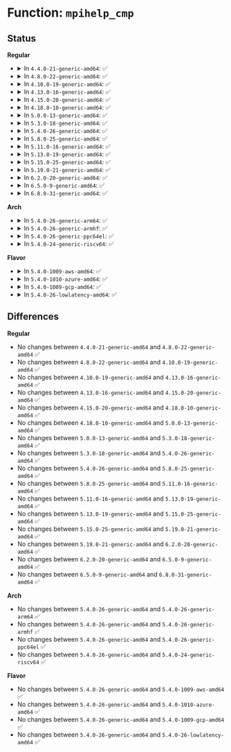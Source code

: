# Function: <code>mpihelp_cmp</code>

## Status
<b>Regular</b>
<ul>
<li>
<details>
<summary>In <code>4.4.0-21-generic-amd64</code>: ✅</summary>

```c
int mpihelp_cmp(mpi_ptr_t op1_ptr, mpi_ptr_t op2_ptr, mpi_size_t size)
```

```json
{
  "name": "mpihelp_cmp",
  "collision_type": "Unique Global",
  "inline_type": "No",
  "funcs": [
    {
      "addr": 18446744071583135008,
      "name": "mpihelp_cmp",
      "external": true,
      "loc": "lib/mpi/mpih-cmp.c:38",
      "file": "lib/mpi/mpih-cmp.c",
      "inline": "seen, unknown",
      "caller_inline": [],
      "caller_func": [
        "lib/mpi/mpi-cmp.c:mpi_cmp",
        "lib/mpi/mpih-div.c:mpihelp_divrem",
        "lib/mpi/mpih-mul.c:mul_n",
        "lib/mpi/mpih-mul.c:mul_n",
        "lib/mpi/mpih-mul.c:mpih_sqr_n"
      ]
    }
  ],
  "symbols": [
    {
      "addr": 18446744071583135008,
      "name": "mpihelp_cmp",
      "section": ".text",
      "bind": "STB_GLOBAL",
      "size": 52
    }
  ]
}
```
</details>
</li>
<li>
<details>
<summary>In <code>4.8.0-22-generic-amd64</code>: ✅</summary>

```c
int mpihelp_cmp(mpi_ptr_t op1_ptr, mpi_ptr_t op2_ptr, mpi_size_t size)
```

```json
{
  "name": "mpihelp_cmp",
  "collision_type": "Unique Global",
  "inline_type": "No",
  "funcs": [
    {
      "addr": 18446744071583428800,
      "name": "mpihelp_cmp",
      "external": true,
      "loc": "lib/mpi/mpih-cmp.c:38",
      "file": "lib/mpi/mpih-cmp.c",
      "inline": "seen, unknown",
      "caller_inline": [],
      "caller_func": [
        "lib/mpi/mpi-cmp.c:mpi_cmp",
        "lib/mpi/mpih-div.c:mpihelp_divrem",
        "lib/mpi/mpih-mul.c:mpih_sqr_n",
        "lib/mpi/mpih-mul.c:mul_n",
        "lib/mpi/mpih-mul.c:mul_n"
      ]
    }
  ],
  "symbols": [
    {
      "addr": 18446744071583428800,
      "name": "mpihelp_cmp",
      "section": ".text",
      "bind": "STB_GLOBAL",
      "size": 55
    }
  ]
}
```
</details>
</li>
<li>
<details>
<summary>In <code>4.10.0-19-generic-amd64</code>: ✅</summary>

```c
int mpihelp_cmp(mpi_ptr_t op1_ptr, mpi_ptr_t op2_ptr, mpi_size_t size)
```

```json
{
  "name": "mpihelp_cmp",
  "collision_type": "Unique Global",
  "inline_type": "No",
  "funcs": [
    {
      "addr": 18446744071583554448,
      "name": "mpihelp_cmp",
      "external": true,
      "loc": "lib/mpi/mpih-cmp.c:38",
      "file": "lib/mpi/mpih-cmp.c",
      "inline": "seen, unknown",
      "caller_inline": [],
      "caller_func": [
        "lib/mpi/mpi-cmp.c:mpi_cmp",
        "lib/mpi/mpih-div.c:mpihelp_divrem",
        "lib/mpi/mpih-mul.c:mpih_sqr_n",
        "lib/mpi/mpih-mul.c:mul_n",
        "lib/mpi/mpih-mul.c:mul_n"
      ]
    }
  ],
  "symbols": [
    {
      "addr": 18446744071583554448,
      "name": "mpihelp_cmp",
      "section": ".text",
      "bind": "STB_GLOBAL",
      "size": 55
    }
  ]
}
```
</details>
</li>
<li>
<details>
<summary>In <code>4.13.0-16-generic-amd64</code>: ✅</summary>

```c
int mpihelp_cmp(mpi_ptr_t op1_ptr, mpi_ptr_t op2_ptr, mpi_size_t size)
```

```json
{
  "name": "mpihelp_cmp",
  "collision_type": "Unique Global",
  "inline_type": "No",
  "funcs": [
    {
      "addr": 18446744071583592048,
      "name": "mpihelp_cmp",
      "external": true,
      "loc": "lib/mpi/mpih-cmp.c:38",
      "file": "lib/mpi/mpih-cmp.c",
      "inline": "seen, unknown",
      "caller_inline": [],
      "caller_func": [
        "lib/mpi/mpi-cmp.c:mpi_cmp",
        "lib/mpi/mpih-div.c:mpihelp_divrem",
        "lib/mpi/mpih-mul.c:mpih_sqr_n",
        "lib/mpi/mpih-mul.c:mul_n",
        "lib/mpi/mpih-mul.c:mul_n"
      ]
    }
  ],
  "symbols": [
    {
      "addr": 18446744071583592048,
      "name": "mpihelp_cmp",
      "section": ".text",
      "bind": "STB_GLOBAL",
      "size": 99
    }
  ]
}
```
</details>
</li>
<li>
<details>
<summary>In <code>4.15.0-20-generic-amd64</code>: ✅</summary>

```c
int mpihelp_cmp(mpi_ptr_t op1_ptr, mpi_ptr_t op2_ptr, mpi_size_t size)
```

```json
{
  "name": "mpihelp_cmp",
  "collision_type": "Unique Global",
  "inline_type": "No",
  "funcs": [
    {
      "addr": 18446744071583838192,
      "name": "mpihelp_cmp",
      "external": true,
      "loc": "lib/mpi/mpih-cmp.c:38",
      "file": "lib/mpi/mpih-cmp.c",
      "inline": "seen, unknown",
      "caller_inline": [],
      "caller_func": [
        "lib/mpi/mpi-cmp.c:mpi_cmp",
        "lib/mpi/mpih-div.c:mpihelp_divrem",
        "lib/mpi/mpih-mul.c:mpih_sqr_n",
        "lib/mpi/mpih-mul.c:mul_n",
        "lib/mpi/mpih-mul.c:mul_n"
      ]
    }
  ],
  "symbols": [
    {
      "addr": 18446744071583838192,
      "name": "mpihelp_cmp",
      "section": ".text",
      "bind": "STB_GLOBAL",
      "size": 99
    }
  ]
}
```
</details>
</li>
<li>
<details>
<summary>In <code>4.18.0-10-generic-amd64</code>: ✅</summary>

```c
int mpihelp_cmp(mpi_ptr_t op1_ptr, mpi_ptr_t op2_ptr, mpi_size_t size)
```

```json
{
  "name": "mpihelp_cmp",
  "collision_type": "Unique Global",
  "inline_type": "No",
  "funcs": [
    {
      "addr": 18446744071584038784,
      "name": "mpihelp_cmp",
      "external": true,
      "loc": "lib/mpi/mpih-cmp.c:38",
      "file": "lib/mpi/mpih-cmp.c",
      "inline": "seen, unknown",
      "caller_inline": [],
      "caller_func": [
        "lib/mpi/mpi-cmp.c:mpi_cmp",
        "lib/mpi/mpih-div.c:mpihelp_divrem",
        "lib/mpi/mpih-mul.c:mpih_sqr_n",
        "lib/mpi/mpih-mul.c:mul_n",
        "lib/mpi/mpih-mul.c:mul_n"
      ]
    }
  ],
  "symbols": [
    {
      "addr": 18446744071584038784,
      "name": "mpihelp_cmp",
      "section": ".text",
      "bind": "STB_GLOBAL",
      "size": 89
    }
  ]
}
```
</details>
</li>
<li>
<details>
<summary>In <code>5.0.0-13-generic-amd64</code>: ✅</summary>

```c
int mpihelp_cmp(mpi_ptr_t op1_ptr, mpi_ptr_t op2_ptr, mpi_size_t size)
```

```json
{
  "name": "mpihelp_cmp",
  "collision_type": "Unique Global",
  "inline_type": "No",
  "funcs": [
    {
      "addr": 18446744071584121568,
      "name": "mpihelp_cmp",
      "external": true,
      "loc": "lib/mpi/mpih-cmp.c:38",
      "file": "lib/mpi/mpih-cmp.c",
      "inline": "seen, unknown",
      "caller_inline": [],
      "caller_func": [
        "lib/mpi/mpi-cmp.c:mpi_cmp",
        "lib/mpi/mpih-div.c:mpihelp_divrem",
        "lib/mpi/mpih-mul.c:mpih_sqr_n",
        "lib/mpi/mpih-mul.c:mul_n",
        "lib/mpi/mpih-mul.c:mul_n"
      ]
    }
  ],
  "symbols": [
    {
      "addr": 18446744071584121568,
      "name": "mpihelp_cmp",
      "section": ".text",
      "bind": "STB_GLOBAL",
      "size": 89
    }
  ]
}
```
</details>
</li>
<li>
<details>
<summary>In <code>5.3.0-18-generic-amd64</code>: ✅</summary>

```c
int mpihelp_cmp(mpi_ptr_t op1_ptr, mpi_ptr_t op2_ptr, mpi_size_t size)
```

```json
{
  "name": "mpihelp_cmp",
  "collision_type": "Unique Global",
  "inline_type": "No",
  "funcs": [
    {
      "addr": 18446744071584310272,
      "name": "mpihelp_cmp",
      "external": true,
      "loc": "lib/mpi/mpih-cmp.c:25",
      "file": "lib/mpi/mpih-cmp.c",
      "inline": "seen, unknown",
      "caller_inline": [],
      "caller_func": [
        "lib/mpi/mpi-cmp.c:mpi_cmp",
        "lib/mpi/mpih-div.c:mpihelp_divrem",
        "lib/mpi/mpih-mul.c:mpih_sqr_n",
        "lib/mpi/mpih-mul.c:mul_n",
        "lib/mpi/mpih-mul.c:mul_n"
      ]
    }
  ],
  "symbols": [
    {
      "addr": 18446744071584310272,
      "name": "mpihelp_cmp",
      "section": ".text",
      "bind": "STB_GLOBAL",
      "size": 67
    }
  ]
}
```
</details>
</li>
<li>
<details>
<summary>In <code>5.4.0-26-generic-amd64</code>: ✅</summary>

```c
int mpihelp_cmp(mpi_ptr_t op1_ptr, mpi_ptr_t op2_ptr, mpi_size_t size)
```

```json
{
  "name": "mpihelp_cmp",
  "collision_type": "Unique Global",
  "inline_type": "No",
  "funcs": [
    {
      "addr": 18446744071584444944,
      "name": "mpihelp_cmp",
      "external": true,
      "loc": "lib/mpi/mpih-cmp.c:25",
      "file": "lib/mpi/mpih-cmp.c",
      "inline": "seen, unknown",
      "caller_inline": [],
      "caller_func": [
        "lib/mpi/mpi-cmp.c:mpi_cmp",
        "lib/mpi/mpih-div.c:mpihelp_divrem",
        "lib/mpi/mpih-mul.c:mpih_sqr_n",
        "lib/mpi/mpih-mul.c:mul_n",
        "lib/mpi/mpih-mul.c:mul_n"
      ]
    }
  ],
  "symbols": [
    {
      "addr": 18446744071584444944,
      "name": "mpihelp_cmp",
      "section": ".text",
      "bind": "STB_GLOBAL",
      "size": 67
    }
  ]
}
```
</details>
</li>
<li>
<details>
<summary>In <code>5.8.0-25-generic-amd64</code>: ✅</summary>

```c
int mpihelp_cmp(mpi_ptr_t op1_ptr, mpi_ptr_t op2_ptr, mpi_size_t size)
```

```json
{
  "name": "mpihelp_cmp",
  "collision_type": "Unique Global",
  "inline_type": "No",
  "funcs": [
    {
      "addr": 18446744071585008320,
      "name": "mpihelp_cmp",
      "external": true,
      "loc": "lib/mpi/mpih-cmp.c:25",
      "file": "lib/mpi/mpih-cmp.c",
      "inline": "seen, unknown",
      "caller_inline": [],
      "caller_func": [
        "lib/mpi/mpi-cmp.c:mpi_cmp",
        "lib/mpi/mpih-div.c:mpihelp_divrem",
        "lib/mpi/mpih-mul.c:mpih_sqr_n",
        "lib/mpi/mpih-mul.c:mul_n",
        "lib/mpi/mpih-mul.c:mul_n"
      ]
    }
  ],
  "symbols": [
    {
      "addr": 18446744071585008320,
      "name": "mpihelp_cmp",
      "section": ".text",
      "bind": "STB_GLOBAL",
      "size": 70
    }
  ]
}
```
</details>
</li>
<li>
<details>
<summary>In <code>5.11.0-16-generic-amd64</code>: ✅</summary>

```c
int mpihelp_cmp(mpi_ptr_t op1_ptr, mpi_ptr_t op2_ptr, mpi_size_t size)
```

```json
{
  "name": "mpihelp_cmp",
  "collision_type": "Unique Global",
  "inline_type": "No",
  "funcs": [
    {
      "addr": 18446744071585154128,
      "name": "mpihelp_cmp",
      "external": true,
      "loc": "lib/mpi/mpih-cmp.c:25",
      "file": "lib/mpi/mpih-cmp.c",
      "inline": "seen, unknown",
      "caller_inline": [],
      "caller_func": [
        "lib/mpi/mpi-add.c:mpi_add",
        "lib/mpi/mpi-cmp.c:do_mpi_cmp",
        "lib/mpi/mpih-div.c:mpihelp_divrem",
        "lib/mpi/mpih-mul.c:mpih_sqr_n",
        "lib/mpi/mpih-mul.c:mul_n",
        "lib/mpi/mpih-mul.c:mul_n"
      ]
    }
  ],
  "symbols": [
    {
      "addr": 18446744071585154128,
      "name": "mpihelp_cmp",
      "section": ".text",
      "bind": "STB_GLOBAL",
      "size": 81
    }
  ]
}
```
</details>
</li>
<li>
<details>
<summary>In <code>5.13.0-19-generic-amd64</code>: ✅</summary>

```c
int mpihelp_cmp(mpi_ptr_t op1_ptr, mpi_ptr_t op2_ptr, mpi_size_t size)
```

```json
{
  "name": "mpihelp_cmp",
  "collision_type": "Unique Global",
  "inline_type": "No",
  "funcs": [
    {
      "addr": 18446744071585034704,
      "name": "mpihelp_cmp",
      "external": true,
      "loc": "lib/mpi/mpih-cmp.c:25",
      "file": "lib/mpi/mpih-cmp.c",
      "inline": "seen, unknown",
      "caller_inline": [],
      "caller_func": [
        "lib/mpi/mpi-add.c:mpi_add",
        "lib/mpi/mpi-cmp.c:do_mpi_cmp",
        "lib/mpi/mpih-div.c:mpihelp_divrem",
        "lib/mpi/mpih-mul.c:mpih_sqr_n",
        "lib/mpi/mpih-mul.c:mul_n",
        "lib/mpi/mpih-mul.c:mul_n"
      ]
    }
  ],
  "symbols": [
    {
      "addr": 18446744071585034704,
      "name": "mpihelp_cmp",
      "section": ".text",
      "bind": "STB_GLOBAL",
      "size": 81
    }
  ]
}
```
</details>
</li>
<li>
<details>
<summary>In <code>5.15.0-25-generic-amd64</code>: ✅</summary>

```c
int mpihelp_cmp(mpi_ptr_t op1_ptr, mpi_ptr_t op2_ptr, mpi_size_t size)
```

```json
{
  "name": "mpihelp_cmp",
  "collision_type": "Unique Global",
  "inline_type": "No",
  "funcs": [
    {
      "addr": 18446744071585477664,
      "name": "mpihelp_cmp",
      "external": true,
      "loc": "lib/mpi/mpih-cmp.c:25",
      "file": "lib/mpi/mpih-cmp.c",
      "inline": "seen, unknown",
      "caller_inline": [],
      "caller_func": [
        "lib/mpi/mpi-add.c:mpi_add",
        "lib/mpi/mpi-cmp.c:do_mpi_cmp",
        "lib/mpi/mpih-div.c:mpihelp_divrem",
        "lib/mpi/mpih-mul.c:mpih_sqr_n",
        "lib/mpi/mpih-mul.c:mul_n",
        "lib/mpi/mpih-mul.c:mul_n"
      ]
    }
  ],
  "symbols": [
    {
      "addr": 18446744071585477664,
      "name": "mpihelp_cmp",
      "section": ".text",
      "bind": "STB_GLOBAL",
      "size": 81
    }
  ]
}
```
</details>
</li>
<li>
<details>
<summary>In <code>5.19.0-21-generic-amd64</code>: ✅</summary>

```c
int mpihelp_cmp(mpi_ptr_t op1_ptr, mpi_ptr_t op2_ptr, mpi_size_t size)
```

```json
{
  "name": "mpihelp_cmp",
  "collision_type": "Unique Global",
  "inline_type": "No",
  "funcs": [
    {
      "addr": 18446744071586621584,
      "name": "mpihelp_cmp",
      "external": true,
      "loc": "lib/mpi/mpih-cmp.c:25",
      "file": "lib/mpi/mpih-cmp.c",
      "inline": "seen, unknown",
      "caller_inline": [],
      "caller_func": [
        "lib/mpi/mpi-add.c:mpi_add",
        "lib/mpi/mpi-cmp.c:do_mpi_cmp",
        "lib/mpi/mpih-div.c:mpihelp_divrem",
        "lib/mpi/mpih-mul.c:mpih_sqr_n",
        "lib/mpi/mpih-mul.c:mul_n",
        "lib/mpi/mpih-mul.c:mul_n"
      ]
    }
  ],
  "symbols": [
    {
      "addr": 18446744071586621584,
      "name": "mpihelp_cmp",
      "section": ".text",
      "bind": "STB_GLOBAL",
      "size": 111
    }
  ]
}
```
</details>
</li>
<li>
<details>
<summary>In <code>6.2.0-20-generic-amd64</code>: ✅</summary>

```c
int mpihelp_cmp(mpi_ptr_t op1_ptr, mpi_ptr_t op2_ptr, mpi_size_t size)
```

```json
{
  "name": "mpihelp_cmp",
  "collision_type": "Unique Global",
  "inline_type": "No",
  "funcs": [
    {
      "addr": 18446744071587864240,
      "name": "mpihelp_cmp",
      "external": true,
      "loc": "lib/mpi/mpih-cmp.c:25",
      "file": "lib/mpi/mpih-cmp.c",
      "inline": "seen, unknown",
      "caller_inline": [],
      "caller_func": [
        "lib/mpi/mpi-add.c:mpi_add",
        "lib/mpi/mpi-cmp.c:do_mpi_cmp",
        "lib/mpi/mpih-div.c:mpihelp_divrem",
        "lib/mpi/mpih-mul.c:mpih_sqr_n",
        "lib/mpi/mpih-mul.c:mul_n",
        "lib/mpi/mpih-mul.c:mul_n"
      ]
    }
  ],
  "symbols": [
    {
      "addr": 18446744071587864240,
      "name": "mpihelp_cmp",
      "section": ".text",
      "bind": "STB_GLOBAL",
      "size": 111
    }
  ]
}
```
</details>
</li>
<li>
<details>
<summary>In <code>6.5.0-9-generic-amd64</code>: ✅</summary>

```c
int mpihelp_cmp(mpi_ptr_t op1_ptr, mpi_ptr_t op2_ptr, mpi_size_t size)
```

```json
{
  "name": "mpihelp_cmp",
  "collision_type": "Unique Global",
  "inline_type": "No",
  "funcs": [
    {
      "addr": 18446744071588135984,
      "name": "mpihelp_cmp",
      "external": true,
      "loc": "lib/mpi/mpih-cmp.c:25",
      "file": "lib/mpi/mpih-cmp.c",
      "inline": "seen, unknown",
      "caller_inline": [],
      "caller_func": [
        "lib/mpi/mpi-add.c:mpi_add",
        "lib/mpi/mpi-cmp.c:do_mpi_cmp",
        "lib/mpi/mpih-div.c:mpihelp_divrem",
        "lib/mpi/mpih-mul.c:mpih_sqr_n",
        "lib/mpi/mpih-mul.c:mul_n",
        "lib/mpi/mpih-mul.c:mul_n"
      ]
    }
  ],
  "symbols": [
    {
      "addr": 18446744071588135984,
      "name": "mpihelp_cmp",
      "section": ".text",
      "bind": "STB_GLOBAL",
      "size": 111
    }
  ]
}
```
</details>
</li>
<li>
<details>
<summary>In <code>6.8.0-31-generic-amd64</code>: ✅</summary>

```c
int mpihelp_cmp(mpi_ptr_t op1_ptr, mpi_ptr_t op2_ptr, mpi_size_t size)
```

```json
{
  "name": "mpihelp_cmp",
  "collision_type": "Unique Global",
  "inline_type": "No",
  "funcs": [
    {
      "addr": 18446744071587704864,
      "name": "mpihelp_cmp",
      "external": true,
      "loc": "lib/crypto/mpi/mpih-cmp.c:25",
      "file": "lib/crypto/mpi/mpih-cmp.c",
      "inline": "seen, unknown",
      "caller_inline": [],
      "caller_func": [
        "lib/crypto/mpi/mpi-add.c:mpi_add",
        "lib/crypto/mpi/mpi-cmp.c:do_mpi_cmp",
        "lib/crypto/mpi/mpih-div.c:mpihelp_divrem",
        "lib/crypto/mpi/mpih-mul.c:mpih_sqr_n",
        "lib/crypto/mpi/mpih-mul.c:mul_n",
        "lib/crypto/mpi/mpih-mul.c:mul_n"
      ]
    }
  ],
  "symbols": [
    {
      "addr": 18446744071587704864,
      "name": "mpihelp_cmp",
      "section": ".text",
      "bind": "STB_GLOBAL",
      "size": 111
    }
  ]
}
```
</details>
</li>
</ul>
<b>Arch</b>
<ul>
<li>
<details>
<summary>In <code>5.4.0-26-generic-arm64</code>: ✅</summary>

```c
int mpihelp_cmp(mpi_ptr_t op1_ptr, mpi_ptr_t op2_ptr, mpi_size_t size)
```

```json
{
  "name": "mpihelp_cmp",
  "collision_type": "Unique Global",
  "inline_type": "No",
  "funcs": [
    {
      "addr": 18446603336496331440,
      "name": "mpihelp_cmp",
      "external": true,
      "loc": "lib/mpi/mpih-cmp.c:25",
      "file": "lib/mpi/mpih-cmp.c",
      "inline": "seen, unknown",
      "caller_inline": [],
      "caller_func": [
        "lib/mpi/mpi-cmp.c:mpi_cmp",
        "lib/mpi/mpih-div.c:mpihelp_divrem",
        "lib/mpi/mpih-mul.c:mpih_sqr_n",
        "lib/mpi/mpih-mul.c:mpih_sqr_n",
        "lib/mpi/mpih-mul.c:mul_n",
        "lib/mpi/mpih-mul.c:mul_n",
        "lib/mpi/mpih-mul.c:mul_n",
        "lib/mpi/mpih-mul.c:mul_n"
      ]
    }
  ],
  "symbols": [
    {
      "addr": 18446603336496331440,
      "name": "mpihelp_cmp",
      "section": ".text",
      "bind": "STB_GLOBAL",
      "size": 80
    }
  ]
}
```
</details>
</li>
<li>
<details>
<summary>In <code>5.4.0-26-generic-armhf</code>: ✅</summary>

```c
int mpihelp_cmp(mpi_ptr_t op1_ptr, mpi_ptr_t op2_ptr, mpi_size_t size)
```

```json
{
  "name": "mpihelp_cmp",
  "collision_type": "Unique Global",
  "inline_type": "No",
  "funcs": [
    {
      "addr": 3229664564,
      "name": "mpihelp_cmp",
      "external": true,
      "loc": "lib/mpi/mpih-cmp.c:25",
      "file": "lib/mpi/mpih-cmp.c",
      "inline": "seen, unknown",
      "caller_inline": [],
      "caller_func": [
        "lib/mpi/mpi-cmp.c:mpi_cmp",
        "lib/mpi/mpih-div.c:mpihelp_divrem",
        "lib/mpi/mpih-mul.c:mpih_sqr_n",
        "lib/mpi/mpih-mul.c:mul_n",
        "lib/mpi/mpih-mul.c:mul_n"
      ]
    }
  ],
  "symbols": [
    {
      "addr": 3229664564,
      "name": "mpihelp_cmp",
      "section": ".text",
      "bind": "STB_GLOBAL",
      "size": 92
    }
  ]
}
```
</details>
</li>
<li>
<details>
<summary>In <code>5.4.0-26-generic-ppc64el</code>: ✅</summary>

```c
int mpihelp_cmp(mpi_ptr_t op1_ptr, mpi_ptr_t op2_ptr, mpi_size_t size)
```

```json
{
  "name": "mpihelp_cmp",
  "collision_type": "Unique Global",
  "inline_type": "No",
  "funcs": [
    {
      "addr": 13835058055290651952,
      "name": "mpihelp_cmp",
      "external": true,
      "loc": "lib/mpi/mpih-cmp.c:25",
      "file": "lib/mpi/mpih-cmp.c",
      "inline": "seen, unknown",
      "caller_inline": [],
      "caller_func": [
        "lib/mpi/mpi-cmp.c:mpi_cmp",
        "lib/mpi/mpih-div.c:mpihelp_divrem",
        "lib/mpi/mpih-mul.c:mpih_sqr_n",
        "lib/mpi/mpih-mul.c:mpih_sqr_n",
        "lib/mpi/mpih-mul.c:mul_n",
        "lib/mpi/mpih-mul.c:mul_n",
        "lib/mpi/mpih-mul.c:mul_n",
        "lib/mpi/mpih-mul.c:mul_n"
      ]
    }
  ],
  "symbols": [
    {
      "addr": 13835058055290651952,
      "name": "mpihelp_cmp",
      "section": ".text",
      "bind": "STB_GLOBAL",
      "size": 120
    }
  ]
}
```
</details>
</li>
<li>
<details>
<summary>In <code>5.4.0-24-generic-riscv64</code>: ✅</summary>

```c
int mpihelp_cmp(mpi_ptr_t op1_ptr, mpi_ptr_t op2_ptr, mpi_size_t size)
```

```json
{
  "name": "mpihelp_cmp",
  "collision_type": "Unique Global",
  "inline_type": "No",
  "funcs": [
    {
      "addr": 18446743936275382598,
      "name": "mpihelp_cmp",
      "external": true,
      "loc": "lib/mpi/mpih-cmp.c:25",
      "file": "lib/mpi/mpih-cmp.c",
      "inline": "seen, unknown",
      "caller_inline": [],
      "caller_func": [
        "lib/mpi/mpi-cmp.c:mpi_cmp",
        "lib/mpi/mpih-div.c:mpihelp_divrem",
        "lib/mpi/mpih-mul.c:mpih_sqr_n",
        "lib/mpi/mpih-mul.c:mpih_sqr_n",
        "lib/mpi/mpih-mul.c:mul_n",
        "lib/mpi/mpih-mul.c:mul_n",
        "lib/mpi/mpih-mul.c:mul_n",
        "lib/mpi/mpih-mul.c:mul_n"
      ]
    }
  ],
  "symbols": [
    {
      "addr": 18446743936275382598,
      "name": "mpihelp_cmp",
      "section": ".text",
      "bind": "STB_GLOBAL",
      "size": 82
    }
  ]
}
```
</details>
</li>
</ul>
<b>Flavor</b>
<ul>
<li>
<details>
<summary>In <code>5.4.0-1009-aws-amd64</code>: ✅</summary>

```c
int mpihelp_cmp(mpi_ptr_t op1_ptr, mpi_ptr_t op2_ptr, mpi_size_t size)
```

```json
{
  "name": "mpihelp_cmp",
  "collision_type": "Unique Global",
  "inline_type": "No",
  "funcs": [
    {
      "addr": 18446744071584413680,
      "name": "mpihelp_cmp",
      "external": true,
      "loc": "lib/mpi/mpih-cmp.c:25",
      "file": "lib/mpi/mpih-cmp.c",
      "inline": "seen, unknown",
      "caller_inline": [],
      "caller_func": [
        "lib/mpi/mpi-cmp.c:mpi_cmp",
        "lib/mpi/mpih-div.c:mpihelp_divrem",
        "lib/mpi/mpih-mul.c:mpih_sqr_n",
        "lib/mpi/mpih-mul.c:mul_n",
        "lib/mpi/mpih-mul.c:mul_n"
      ]
    }
  ],
  "symbols": [
    {
      "addr": 18446744071584413680,
      "name": "mpihelp_cmp",
      "section": ".text",
      "bind": "STB_GLOBAL",
      "size": 67
    }
  ]
}
```
</details>
</li>
<li>
<details>
<summary>In <code>5.4.0-1010-azure-amd64</code>: ✅</summary>

```c
int mpihelp_cmp(mpi_ptr_t op1_ptr, mpi_ptr_t op2_ptr, mpi_size_t size)
```

```json
{
  "name": "mpihelp_cmp",
  "collision_type": "Unique Global",
  "inline_type": "No",
  "funcs": [
    {
      "addr": 18446744071584348880,
      "name": "mpihelp_cmp",
      "external": true,
      "loc": "lib/mpi/mpih-cmp.c:25",
      "file": "lib/mpi/mpih-cmp.c",
      "inline": "seen, unknown",
      "caller_inline": [],
      "caller_func": [
        "lib/mpi/mpi-cmp.c:mpi_cmp",
        "lib/mpi/mpih-div.c:mpihelp_divrem",
        "lib/mpi/mpih-mul.c:mpih_sqr_n",
        "lib/mpi/mpih-mul.c:mul_n",
        "lib/mpi/mpih-mul.c:mul_n"
      ]
    }
  ],
  "symbols": [
    {
      "addr": 18446744071584348880,
      "name": "mpihelp_cmp",
      "section": ".text",
      "bind": "STB_GLOBAL",
      "size": 67
    }
  ]
}
```
</details>
</li>
<li>
<details>
<summary>In <code>5.4.0-1009-gcp-amd64</code>: ✅</summary>

```c
int mpihelp_cmp(mpi_ptr_t op1_ptr, mpi_ptr_t op2_ptr, mpi_size_t size)
```

```json
{
  "name": "mpihelp_cmp",
  "collision_type": "Unique Global",
  "inline_type": "No",
  "funcs": [
    {
      "addr": 18446744071584396592,
      "name": "mpihelp_cmp",
      "external": true,
      "loc": "lib/mpi/mpih-cmp.c:25",
      "file": "lib/mpi/mpih-cmp.c",
      "inline": "seen, unknown",
      "caller_inline": [],
      "caller_func": [
        "lib/mpi/mpi-cmp.c:mpi_cmp",
        "lib/mpi/mpih-div.c:mpihelp_divrem",
        "lib/mpi/mpih-mul.c:mpih_sqr_n",
        "lib/mpi/mpih-mul.c:mul_n",
        "lib/mpi/mpih-mul.c:mul_n"
      ]
    }
  ],
  "symbols": [
    {
      "addr": 18446744071584396592,
      "name": "mpihelp_cmp",
      "section": ".text",
      "bind": "STB_GLOBAL",
      "size": 67
    }
  ]
}
```
</details>
</li>
<li>
<details>
<summary>In <code>5.4.0-26-lowlatency-amd64</code>: ✅</summary>

```c
int mpihelp_cmp(mpi_ptr_t op1_ptr, mpi_ptr_t op2_ptr, mpi_size_t size)
```

```json
{
  "name": "mpihelp_cmp",
  "collision_type": "Unique Global",
  "inline_type": "No",
  "funcs": [
    {
      "addr": 18446744071584502656,
      "name": "mpihelp_cmp",
      "external": true,
      "loc": "lib/mpi/mpih-cmp.c:25",
      "file": "lib/mpi/mpih-cmp.c",
      "inline": "seen, unknown",
      "caller_inline": [],
      "caller_func": [
        "lib/mpi/mpi-cmp.c:mpi_cmp",
        "lib/mpi/mpih-div.c:mpihelp_divrem",
        "lib/mpi/mpih-mul.c:mpih_sqr_n",
        "lib/mpi/mpih-mul.c:mul_n",
        "lib/mpi/mpih-mul.c:mul_n"
      ]
    }
  ],
  "symbols": [
    {
      "addr": 18446744071584502656,
      "name": "mpihelp_cmp",
      "section": ".text",
      "bind": "STB_GLOBAL",
      "size": 67
    }
  ]
}
```
</details>
</li>
</ul>

## Differences
<b>Regular</b>
<ul>
<li>
No changes between <code>4.4.0-21-generic-amd64</code> and <code>4.8.0-22-generic-amd64</code> ✅
</li>
<li>
No changes between <code>4.8.0-22-generic-amd64</code> and <code>4.10.0-19-generic-amd64</code> ✅
</li>
<li>
No changes between <code>4.10.0-19-generic-amd64</code> and <code>4.13.0-16-generic-amd64</code> ✅
</li>
<li>
No changes between <code>4.13.0-16-generic-amd64</code> and <code>4.15.0-20-generic-amd64</code> ✅
</li>
<li>
No changes between <code>4.15.0-20-generic-amd64</code> and <code>4.18.0-10-generic-amd64</code> ✅
</li>
<li>
No changes between <code>4.18.0-10-generic-amd64</code> and <code>5.0.0-13-generic-amd64</code> ✅
</li>
<li>
No changes between <code>5.0.0-13-generic-amd64</code> and <code>5.3.0-18-generic-amd64</code> ✅
</li>
<li>
No changes between <code>5.3.0-18-generic-amd64</code> and <code>5.4.0-26-generic-amd64</code> ✅
</li>
<li>
No changes between <code>5.4.0-26-generic-amd64</code> and <code>5.8.0-25-generic-amd64</code> ✅
</li>
<li>
No changes between <code>5.8.0-25-generic-amd64</code> and <code>5.11.0-16-generic-amd64</code> ✅
</li>
<li>
No changes between <code>5.11.0-16-generic-amd64</code> and <code>5.13.0-19-generic-amd64</code> ✅
</li>
<li>
No changes between <code>5.13.0-19-generic-amd64</code> and <code>5.15.0-25-generic-amd64</code> ✅
</li>
<li>
No changes between <code>5.15.0-25-generic-amd64</code> and <code>5.19.0-21-generic-amd64</code> ✅
</li>
<li>
No changes between <code>5.19.0-21-generic-amd64</code> and <code>6.2.0-20-generic-amd64</code> ✅
</li>
<li>
No changes between <code>6.2.0-20-generic-amd64</code> and <code>6.5.0-9-generic-amd64</code> ✅
</li>
<li>
No changes between <code>6.5.0-9-generic-amd64</code> and <code>6.8.0-31-generic-amd64</code> ✅
</li>
</ul>
<b>Arch</b>
<ul>
<li>
No changes between <code>5.4.0-26-generic-amd64</code> and <code>5.4.0-26-generic-arm64</code> ✅
</li>
<li>
No changes between <code>5.4.0-26-generic-amd64</code> and <code>5.4.0-26-generic-armhf</code> ✅
</li>
<li>
No changes between <code>5.4.0-26-generic-amd64</code> and <code>5.4.0-26-generic-ppc64el</code> ✅
</li>
<li>
No changes between <code>5.4.0-26-generic-amd64</code> and <code>5.4.0-24-generic-riscv64</code> ✅
</li>
</ul>
<b>Flavor</b>
<ul>
<li>
No changes between <code>5.4.0-26-generic-amd64</code> and <code>5.4.0-1009-aws-amd64</code> ✅
</li>
<li>
No changes between <code>5.4.0-26-generic-amd64</code> and <code>5.4.0-1010-azure-amd64</code> ✅
</li>
<li>
No changes between <code>5.4.0-26-generic-amd64</code> and <code>5.4.0-1009-gcp-amd64</code> ✅
</li>
<li>
No changes between <code>5.4.0-26-generic-amd64</code> and <code>5.4.0-26-lowlatency-amd64</code> ✅
</li>
</ul>
